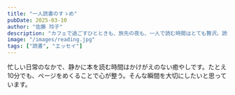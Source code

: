 ```yaml
---
title: "一人読書のすゝめ"
pubDate: 2025-03-10
author: "佐藤 玲子"
description: "カフェで過ごすひとときも、旅先の夜も、一人で読む時間はとても贅沢。読書好きに贈る短いエッセイ。"
image: "/images/reading.jpg"
tags: ["読書", "エッセイ"]
---
```


忙しい日常のなかで、静かに本を読む時間はかけがえのない癒やしです。たとえ10分でも、ページをめくることで心が整う。そんな瞬間を大切にしたいと思っています。